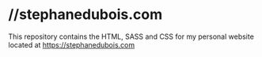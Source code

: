 # //stephanedubois.com

This repository contains the HTML, SASS and CSS for my personal website located at https://stephanedubois.com
